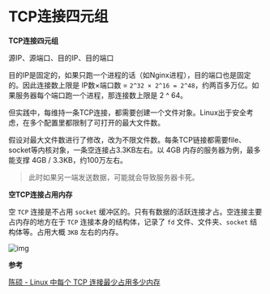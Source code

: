 # TCP连接四元组

**TCP连接四元组**

源IP、源端口、目的IP、目的端口

目的IP是固定的，如果只跑一个进程的话（如Nginx进程），目的端口也是固定的。因此连接数上限是 IP数×端口数 = `2^32 × 2^16 = 2^48`，约两百多万亿。如果服务器每个端口跑一个进程，那连接数上限是 2 ^ 64。

但实践中，每维持一条TCP连接，都需要创建一个文件对象。Linux出于安全考虑，在多个配置里都限制了可打开的最大文件数。

假设对最大文件数进行了修改，改为不限文件数。每条TCP链接都需要file、socket等内核对象，一条空连接占3.3KB左右。以 4GB 内存的服务器为例，最多能支撑 4GB / 3.3KB，约100万左右。

> 此时如果另一端发送数据，可能就会导致服务器卡死。

**空TCP连接占用内存**

空 `TCP` 连接是不占用 `socket` 缓冲区的。只有有数据的活跃连接才占。空连接主要占内存的地方在于 `TCP` 连接本身的结构体，记录了 `fd` 文件、文件夹、`socket` 结构体等。占用大概 `3KB` 左右的内存。

![img](../Network/assets/v2-2651a980c2ff60ea0260260744eeed83\_1440w.png)

**参考**

[陈硕 - Linux 中每个 TCP 连接最少占用多少内存](https://zhuanlan.zhihu.com/p/25241630)
